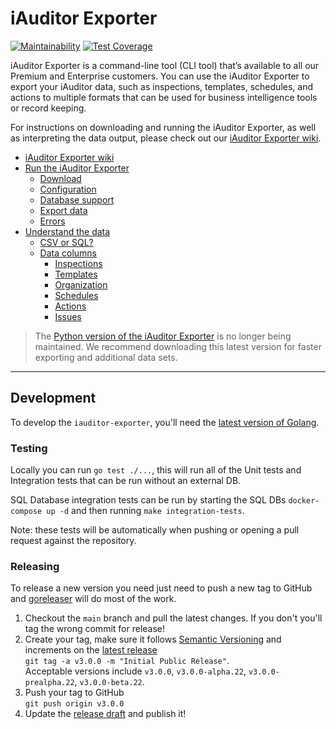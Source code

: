 # iAuditor Exporter

[![Maintainability](https://api.codeclimate.com/v1/badges/39eecd9ef3573ecca044/maintainability)](https://codeclimate.com/github/SafetyCulture/iauditor-exporter/maintainability) [![Test Coverage](https://api.codeclimate.com/v1/badges/39eecd9ef3573ecca044/test_coverage)](https://codeclimate.com/github/SafetyCulture/iauditor-exporter/test_coverage)

iAuditor Exporter is a command-line tool (CLI tool) that’s available to all our Premium and Enterprise customers. You can use the iAuditor Exporter to export your iAuditor data, such as inspections, templates, schedules, and actions to multiple formats that can be used for business intelligence tools or record keeping.

For instructions on downloading and running the iAuditor Exporter, as well as interpreting the data output, please check out our [iAuditor Exporter wiki](https://github.com/SafetyCulture/iauditor-exporter/wiki).

* [iAuditor Exporter wiki](https://github.com/SafetyCulture/iauditor-exporter/wiki/Home)
* [Run the iAuditor Exporter](https://github.com/SafetyCulture/iauditor-exporter/wiki/Run-the-iAuditor-Exporter)
  * [Download](https://github.com/SafetyCulture/iauditor-exporter/wiki/Download-the-iAuditor-Exporter)
  * [Configuration](https://github.com/SafetyCulture/iauditor-exporter/wiki/Configure-the-iAuditor-Exporter)
  * [Database support](https://github.com/SafetyCulture/iauditor-exporter/wiki/Database-support)
  * [Export data](https://github.com/SafetyCulture/iauditor-exporter/wiki/Export-data)
  * [Errors](https://github.com/SafetyCulture/iauditor-exporter/wiki/Errors)
* [Understand the data](https://github.com/SafetyCulture/iauditor-exporter/wiki/Understand-the-data)
  * [CSV or SQL?](https://github.com/SafetyCulture/iauditor-exporter/wiki/CSV-or-SQL%3F)
  * [Data columns](https://github.com/SafetyCulture/iauditor-exporter/wiki/Data-columns)
    * [Inspections](https://github.com/SafetyCulture/iauditor-exporter/wiki/Inspections-data-sets)
    * [Templates](https://github.com/SafetyCulture/iauditor-exporter/wiki/Templates-data-sets)
    * [Organization](https://github.com/SafetyCulture/iauditor-exporter/wiki/Organization-data-sets)
    * [Schedules](https://github.com/SafetyCulture/iauditor-exporter/wiki/Schedules-data-sets)
    * [Actions](https://github.com/SafetyCulture/iauditor-exporter/wiki/Actions-data-sets)
    * [Issues](https://github.com/SafetyCulture/iauditor-exporter/wiki/Issues-data-sets)

> The [Python version of the iAuditor Exporter](https://github.com/SafetyCulture/iauditor-exporter/tree/v2) is no longer being maintained. We recommend downloading this latest version for faster exporting and additional data sets.

***

## Development

To develop the `iauditor-exporter`, you'll need the [latest version of Golang](https://golang.org/doc/install).

### Testing

Locally you can run `go test ./...`, this will run all of the Unit tests and Integration tests that can be run without an external DB.

SQL Database integration tests can be run by starting the SQL DBs `docker-compose up -d` and then running `make integration-tests`.

Note: these tests will be automatically when pushing or opening a pull request against the repository.

### Releasing

To release a new version you need just need to push a new tag to GitHub and [goreleaser](https://goreleaser.com) will do most of the work.

1. Checkout the `main` branch and pull the latest changes. If you don't you'll tag the wrong commit for release!
2. Create your tag, make sure it follows [Semantic Versioning](https://semver.org) and increments on the [latest release](https://github.com/SafetyCulture/iauditor-exporter/releases)\
`git tag -a v3.0.0 -m "Initial Public Release"`.\
Acceptable versions include `v3.0.0`, `v3.0.0-alpha.22`, `v3.0.0-prealpha.22`, `v3.0.0-beta.22`.
3. Push your tag to GitHub\
`git push origin v3.0.0`
4. Update the [release draft](https://github.com/SafetyCulture/iauditor-exporter/releases) and publish it!
